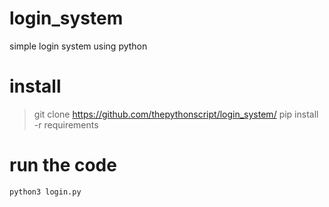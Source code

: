 # login_system
simple login system using python
# install
> git clone https://github.com/thepythonscript/login_system/
> pip install -r requirements
# run the code
`python3 login.py`
